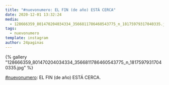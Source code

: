 ```yaml
---
title: "#nuevonumero: EL FIN (de año) ESTÁ CERCA"
date: 2020-12-01 13:32:24
media: 
  - 128666359_801470204034334_3566811786460543775_n_18175979317040335.jpg
tags: 
  - nuevonumero
template: instagram
author: 24paginas
---
```


{% gallery "128666359_801470204034334_3566811786460543775_n_18175979317040335.jpg" %}

[#nuevonumero](/tags/nuevonumero): EL FIN (de año) ESTÁ CERCA.
